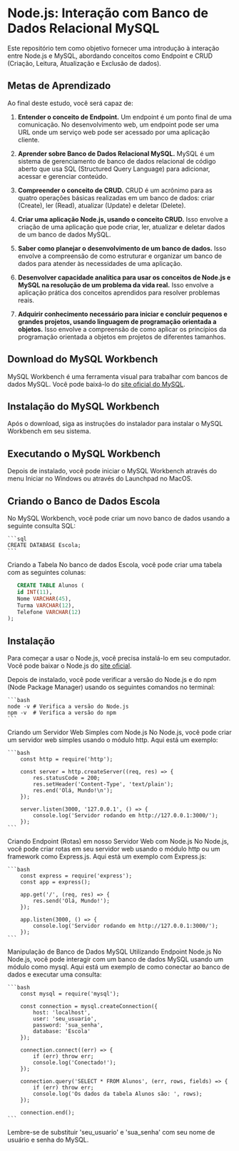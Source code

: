 # Node.js: Interação com Banco de Dados Relacional MySQL

Este repositório tem como objetivo fornecer uma introdução à interação entre Node.js e MySQL, abordando conceitos como Endpoint e CRUD (Criação, Leitura, Atualização e Exclusão de dados).

## Metas de Aprendizado

Ao final deste estudo, você será capaz de:

1. **Entender o conceito de Endpoint.** Um endpoint é um ponto final de uma comunicação. No desenvolvimento web, um endpoint pode ser uma URL onde um serviço web pode ser acessado por uma aplicação cliente.

2. **Aprender sobre Banco de Dados Relacional MySQL.** MySQL é um sistema de gerenciamento de banco de dados relacional de código aberto que usa SQL (Structured Query Language) para adicionar, acessar e gerenciar conteúdo.

3. **Compreender o conceito de CRUD.** CRUD é um acrônimo para as quatro operações básicas realizadas em um banco de dados: criar (Create), ler (Read), atualizar (Update) e deletar (Delete).

4. **Criar uma aplicação Node.js, usando o conceito CRUD.** Isso envolve a criação de uma aplicação que pode criar, ler, atualizar e deletar dados de um banco de dados MySQL.

5. **Saber como planejar o desenvolvimento de um banco de dados.** Isso envolve a compreensão de como estruturar e organizar um banco de dados para atender às necessidades de uma aplicação.

6. **Desenvolver capacidade analítica para usar os conceitos de Node.js e MySQL na resolução de um problema da vida real.** Isso envolve a aplicação prática dos conceitos aprendidos para resolver problemas reais.

7. **Adquirir conhecimento necessário para iniciar e concluir pequenos e grandes projetos, usando linguagem de programação orientada a objetos.** Isso envolve a compreensão de como aplicar os princípios da programação orientada a objetos em projetos de diferentes tamanhos.


## Download do MySQL Workbench

MySQL Workbench é uma ferramenta visual para trabalhar com bancos de dados MySQL. Você pode baixá-lo do [site oficial do MySQL](https://dev.mysql.com/downloads/workbench/).

## Instalação do MySQL Workbench

Após o download, siga as instruções do instalador para instalar o MySQL Workbench em seu sistema.

## Executando o MySQL Workbench

Depois de instalado, você pode iniciar o MySQL Workbench através do menu Iniciar no Windows ou através do Launchpad no MacOS.

## Criando o Banco de Dados Escola

No MySQL Workbench, você pode criar um novo banco de dados usando a seguinte consulta SQL:

    ```sql
    CREATE DATABASE Escola;
    ```

Criando a Tabela
No banco de dados Escola, você pode criar uma tabela com as seguintes colunas:

 ```sql
    CREATE TABLE Alunos (
    id INT(11),
    Nome VARCHAR(45),
    Turma VARCHAR(12),
    Telefone VARCHAR(12)
);
```



## Instalação


Para começar a usar o Node.js, você precisa instalá-lo em seu computador. Você pode baixar o Node.js do [site oficial](https://nodejs.org/).

Depois de instalado, você pode verificar a versão do Node.js e do npm (Node Package Manager) usando os seguintes comandos no terminal:

    ```bash
    node -v # Verifica a versão do Node.js
    npm -v  # Verifica a versão do npm
    ```

Criando um Servidor Web Simples com Node.js
No Node.js, você pode criar um servidor web simples usando o módulo http. Aqui está um exemplo:

    ```bash
        const http = require('http');
        
        const server = http.createServer((req, res) => {
            res.statusCode = 200;
            res.setHeader('Content-Type', 'text/plain');
            res.end('Olá, Mundo!\n');
        });
        
        server.listen(3000, '127.0.0.1', () => {
            console.log('Servidor rodando em http://127.0.0.1:3000/');
        });
    ```

Criando Endpoint (Rotas) em nosso Servidor Web com Node.js
No Node.js, você pode criar rotas em seu servidor web usando o módulo http ou um framework como Express.js. Aqui está um exemplo com Express.js:

    ```bash
        const express = require('express');
        const app = express();
        
        app.get('/', (req, res) => {
            res.send('Olá, Mundo!');
        });
        
        app.listen(3000, () => {
            console.log('Servidor rodando em http://127.0.0.1:3000/');
        });
    ```

Manipulação de Banco de Dados MySQL Utilizando Endpoint Node.js
No Node.js, você pode interagir com um banco de dados MySQL usando um módulo como mysql. Aqui está um exemplo de como conectar ao banco de dados e executar uma consulta:

    ```bash
        const mysql = require('mysql');
        
        const connection = mysql.createConnection({
            host: 'localhost',
            user: 'seu_usuario',
            password: 'sua_senha',
            database: 'Escola'
        });
        
        connection.connect((err) => {
            if (err) throw err;
            console.log('Conectado!');
        });
        
        connection.query('SELECT * FROM Alunos', (err, rows, fields) => {
            if (err) throw err;
            console.log('Os dados da tabela Alunos são: ', rows);
        });
        
        connection.end();
    ```
Lembre-se de substituir 'seu_usuario' e 'sua_senha' com seu nome de usuário e senha do MySQL.
